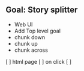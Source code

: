 ## Goal: Story splitter
* Web UI
* Add Top level goal
* chunk down
* chunk up
* chunk across


[ ] html page
[ ] on click 
[ ] 